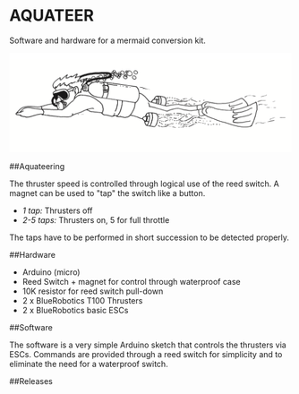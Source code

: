 AQUATEER
========

Software and hardware for a mermaid conversion kit.

![Aquateer Concept](https://raw.githubusercontent.com/bluerobotics/aquateer/master/images/concept.png "Aquateer Concept")

##Aquateering

The thruster speed is controlled through logical use of the reed switch. A magnet can be used to "tap" the switch like a button. 

* *1 tap:* Thrusters off
* *2-5 taps:* Thrusters on, 5 for full throttle

The taps have to be performed in short succession to be detected properly.

##Hardware

* Arduino (micro)
* Reed Switch + magnet for control through waterproof case
* 10K resistor for reed switch pull-down
* 2 x BlueRobotics T100 Thrusters
* 2 x BlueRobotics basic ESCs

##Software

The software is a very simple Arduino sketch that controls the thrusters via ESCs. Commands are provided through a reed switch for simplicity and to eliminate the need for a waterproof switch.

##Releases
